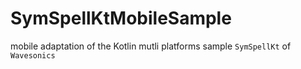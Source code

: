 # SymSpellKtMobileSample
mobile adaptation of the Kotlin mutli platforms sample `SymSpellKt` of `Wavesonics`
